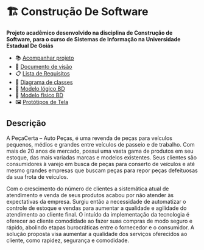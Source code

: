 # :building_construction: Construção De Software

**Projeto acadêmico desenvolvido na disciplina de Construção de Software, para o curso de Sistemas de Informação na Universidade Estadual De Goiás**

- :books: [Acompanhar projeto](https://github.com/orgs/DLL-S/projects/1)
- :eyes: [Documento de visão](Modelagem%20e%20requisitos/Descrição%20do%20problema.md)
- :clipboard: [Lista de Requisitos](Modelagem%20e%20requisitos/Requisitos.md)
- :jigsaw: [Diagrama de classes](Modelagem%20e%20requisitos/Diagrama%20de%20classes/Diagrama%20de%20classes%20-%20PeçaCerta.png)
- :game_die: [Modelo lógico BD](Modelagem%20e%20requisitos/Modelagem%20BD/Modelo%20lógico/Diagrama%20ER.jpeg)
- :scroll: [Modelo físico BD](Modelagem%20e%20requisitos/Modelagem%20BD/Modelo%20físico)
- :framed_picture: [Protótipos de Tela](Modelagem%20e%20requisitos/Prototipos)

## Descrição
A PeçaCerta – Auto Peças, é uma revenda de peças para veículos pequenos, médios e grandes entre veículos de passeio e de trabalho. Com mais de 20 anos de mercado, possui uma vasta gama de produtos em seu estoque, das mais variadas marcas e modelos existentes. Seus clientes são consumidores à varejo em busca de peças para conserto de veículos e até mesmo grandes empresas que buscam peças para repor peças defeituosas da sua frota de veículos.

Com o crescimento do número de clientes a sistemática atual de atendimento e venda de seus produtos acabou por não atender às expectativas da empresa. Surgiu então a necessidade de automatizar o controle de estoque e vendas para aumentar a qualidade e agilidade do atendimento ao cliente final. O intuído da implementação da tecnologia é oferecer ao cliente comodidade ao fazer suas compras de modo seguro e rápido, abolindo etapas burocráticas entre o fornecedor e o consumidor. A solução proposta visa aumentar a qualidade dos serviços oferecidos ao cliente, como rapidez, segurança e comodidade.
